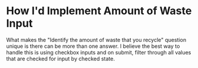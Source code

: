 # How I'd Implement Amount of Waste Input
What makes the "Identify the amount of waste that you recycle" question unique is there can be more than one answer. I believe the best way to handle this is using checkbox inputs and on submit, filter through all values that are checked for input by checked state.